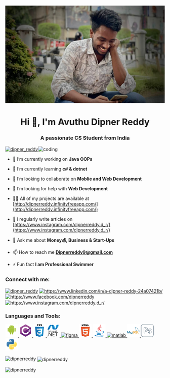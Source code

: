 ![logo](https://github.com/dipnerreddy/dipnerreddy/blob/main/WhatsApp%20Image%202023-07-11%20at%203.49.55%20PM.jpeg)

<h1 align="center">Hi 👋, I'm Avuthu Dipner Reddy</h1>
<h3 align="center">A passionate CS Student from India</h3>

<img align="right" alt="coding" width="400" src="">


<p align="left"> <a href="https://twitter.com/dipner_reddy" target="blank"><img src="https://img.shields.io/twitter/follow/dipner_reddy?logo=twitter&style=for-the-badge" alt="dipner_reddy" /></a> </p>

- 🔭 I’m currently working on **Java OOPs**

- 🌱 I’m currently learning **c# & dotnet**

- 👯 I’m looking to collaborate on **Moblie and Web Development**

- 🤝 I’m looking for help with **Web Development**

- 👨‍💻 All of my projects are available at [http://dipnerreddy.infinityfreeapp.com/](http://dipnerreddy.infinityfreeapp.com/)

- 📝 I regularly write articles on [https://www.instagram.com/dipnerreddy.d_r/](https://www.instagram.com/dipnerreddy.d_r/)

- 💬 Ask me about **Money💰, Business & Start-Ups**

- 📫 How to reach me **Dipnerreddy9@gmail.com**

- ⚡ Fun fact **I am Professional Swimmer**

<h3 align="left">Connect with me:</h3>
<p align="left">
<a href="https://twitter.com/dipner_reddy" target="blank"><img align="center" src="https://raw.githubusercontent.com/rahuldkjain/github-profile-readme-generator/master/src/images/icons/Social/twitter.svg" alt="dipner_reddy" height="30" width="40" /></a>
<a href="https://linkedin.com/in/https://www.linkedin.com/in/a-dipner-reddy-24a07421b/" target="blank"><img align="center" src="https://raw.githubusercontent.com/rahuldkjain/github-profile-readme-generator/master/src/images/icons/Social/linked-in-alt.svg" alt="https://www.linkedin.com/in/a-dipner-reddy-24a07421b/" height="30" width="40" /></a>
<a href="https://fb.com/https://www.facebook.com/dipnerreddy" target="blank"><img align="center" src="https://raw.githubusercontent.com/rahuldkjain/github-profile-readme-generator/master/src/images/icons/Social/facebook.svg" alt="https://www.facebook.com/dipnerreddy" height="30" width="40" /></a>
<a href="https://instagram.com/https://www.instagram.com/dipnerreddy.d_r/" target="blank"><img align="center" src="https://raw.githubusercontent.com/rahuldkjain/github-profile-readme-generator/master/src/images/icons/Social/instagram.svg" alt="https://www.instagram.com/dipnerreddy.d_r/" height="30" width="40" /></a>
</p>

<h3 align="left">Languages and Tools:</h3>
<p align="left"> <a href="https://developer.android.com" target="_blank" rel="noreferrer"> <img src="https://raw.githubusercontent.com/devicons/devicon/master/icons/android/android-original-wordmark.svg" alt="android" width="40" height="40"/> </a> <a href="https://www.w3schools.com/cs/" target="_blank" rel="noreferrer"> <img src="https://raw.githubusercontent.com/devicons/devicon/master/icons/csharp/csharp-original.svg" alt="csharp" width="40" height="40"/> </a> <a href="https://www.w3schools.com/css/" target="_blank" rel="noreferrer"> <img src="https://raw.githubusercontent.com/devicons/devicon/master/icons/css3/css3-original-wordmark.svg" alt="css3" width="40" height="40"/> </a> <a href="https://dotnet.microsoft.com/" target="_blank" rel="noreferrer"> <img src="https://raw.githubusercontent.com/devicons/devicon/master/icons/dot-net/dot-net-original-wordmark.svg" alt="dotnet" width="40" height="40"/> </a> <a href="https://www.figma.com/" target="_blank" rel="noreferrer"> <img src="https://www.vectorlogo.zone/logos/figma/figma-icon.svg" alt="figma" width="40" height="40"/> </a> <a href="https://www.w3.org/html/" target="_blank" rel="noreferrer"> <img src="https://raw.githubusercontent.com/devicons/devicon/master/icons/html5/html5-original-wordmark.svg" alt="html5" width="40" height="40"/> </a> <a href="https://www.java.com" target="_blank" rel="noreferrer"> <img src="https://raw.githubusercontent.com/devicons/devicon/master/icons/java/java-original.svg" alt="java" width="40" height="40"/> </a> <a href="https://www.mathworks.com/" target="_blank" rel="noreferrer"> <img src="https://upload.wikimedia.org/wikipedia/commons/2/21/Matlab_Logo.png" alt="matlab" width="40" height="40"/> </a> <a href="https://www.mysql.com/" target="_blank" rel="noreferrer"> <img src="https://raw.githubusercontent.com/devicons/devicon/master/icons/mysql/mysql-original-wordmark.svg" alt="mysql" width="40" height="40"/> </a> <a href="https://www.photoshop.com/en" target="_blank" rel="noreferrer"> <img src="https://raw.githubusercontent.com/devicons/devicon/master/icons/photoshop/photoshop-line.svg" alt="photoshop" width="40" height="40"/> </a> <a href="https://www.python.org" target="_blank" rel="noreferrer"> <img src="https://raw.githubusercontent.com/devicons/devicon/master/icons/python/python-original.svg" alt="python" width="40" height="40"/> </a> </p>

<p><img align="left" src="https://github-readme-stats.vercel.app/api/top-langs?username=dipnerreddy&show_icons=true&locale=en&layout=compact" alt="dipnerreddy" /></p>

<p>&nbsp;<img align="center" src="https://github-readme-stats.vercel.app/api?username=dipnerreddy&show_icons=true&locale=en" alt="dipnerreddy" /></p>

<p><img align="center" src="https://github-readme-streak-stats.herokuapp.com/?user=dipnerreddy&" alt="dipnerreddy" /></p>
